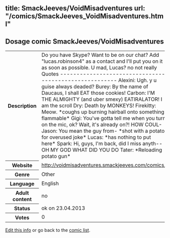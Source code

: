 title: SmackJeeves/VoidMisadventures
url: "/comics/SmackJeeves_VoidMisadventures.html"
---
Dosage comic SmackJeeves/VoidMisadventures
-----------------------------------------

<p id="msg"></p>
<script type="text/javascript">
if (window.location.search === '?edit_info_mail=sent_ok') {
  var elem = document.getElementById("msg");
  elem.innerHTML = 'Edited information sucessfully sent.';
  elem.className = 'ok';
}
</script>
<table class="comicinfo">
<tr>
<th>Description</th><td>Do you have Skype? Want to be on our chat? Add &quot;lucas.robinson4&quot; as a contact and I'll put you on it as soon as possible. U mad, Lucas? no not really Quotes ------------------------------------------------------- Alexini: Ugh. y u guise always deaded? Burey: By the name of Daucaus, I shall EAT those cookies! Carbon: I'M THE ALMIGHTY (and uber smexy) EATIRALATOR! I am the scroll Dry: Death by MONKEYS! Firekitty: Meow. *coughs up burning hairball onto something flammable* Gigi: You've gotta tell me when you turn on the mic, ok? Wait, it's already on?! HOW COUL- Jason: You mean the guy from- *shot with a potato for overused joke* Lucas: *has nothing to put here* Spark: Hi, guys, I'm back, did I miss anyth-- OH MY GOD WHAT DID YOU DO Tater: *Reloading potato gun*</td>
</tr>
<tr>
<th>Website</th><td><a href="http://voidmisadventures.smackjeeves.com/comics/">http://voidmisadventures.smackjeeves.com/comics/</a></td>
</tr>
<tr>
<th>Genre</th><td>Other</td>
</tr>
<tr>
<th>Language</th><td>English</td>
</tr>
<tr>
<th>Adult content</th><td>no</td>
</tr>
<tr>
<th>Status</th><td>ok on 23.04.2013</td>
</tr>
<tr>
<th>Votes</th><td>0</td>
</tr>
</table>

[Edit this info](SmackJeeves_VoidMisadventures_edit.html) or go back to the [comic list](../comic-index.html).
